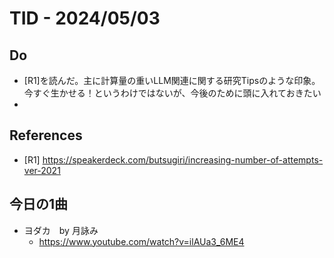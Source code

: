 # TID - 2024/05/03
<!--
## Learnings
- 
- 
-->


## Do
- [R1]を読んだ。主に計算量の重いLLM関連に関する研究Tipsのような印象。<br>
  今すぐ生かせる！というわけではないが、今後のために頭に入れておきたい
- 


<!--
## Reflections & Insights
- 
- 
-->

<!--
## Plans for Tomorrow
- 
- 
-->

## References
- [R1] https://speakerdeck.com/butsugiri/increasing-number-of-attempts-ver-2021


## 今日の1曲
- ヨダカ　by 月詠み
  - https://www.youtube.com/watch?v=ilAUa3_6ME4
